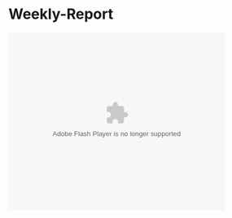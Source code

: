 # Weekly-Report
<object width="425" height="350">
  <param name="movie" value="https://youtu.be/CnglT46Pf-w" />
  <param name="wmode" value="transparent" />
  <embed src="https://youtu.be/CnglT46Pf-w"
         type="application/x-shockwave-flash"
         wmode="transparent" width="425" height="350" />
</object>
